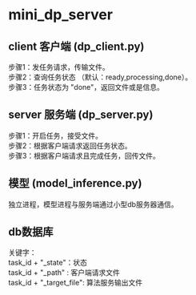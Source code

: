 # mini_dp_server  

## client 客户端 (dp_client.py)  
 步骤1：发任务请求，传输文件。  
 步骤2：查询任务状态 （默认：ready,processing,done）。  
 步骤3：任务状态为 "done"，返回文件或是信息。  

## server 服务端 (dp_server.py)  
步骤1：开启任务，接受文件。  
步骤2：根据客户端请求返回任务状态。  
步骤3：根据客户端请求且完成任务，回传文件。  

##  模型 (model_inference.py)  
独立进程，模型进程与服务端通过小型db服务器通信。  

##  db数据库   
关键字：  
task_id + "_state"：状态  
task_id + "_path" : 客户端请求文件  
task_id + "_target_file": 算法服务输出文件  

